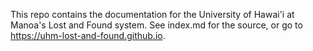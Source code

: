 This repo contains the documentation for the University of Hawai'i at Manoa's Lost and Found system. See index.md for the source, or go to https://uhm-lost-and-found.github.io.
